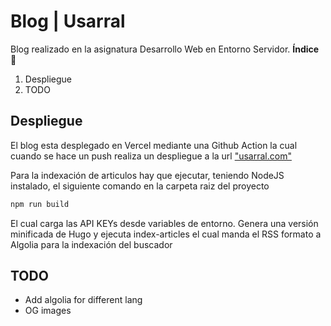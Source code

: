 # Blog | Usarral

Blog realizado en la asignatura Desarrollo Web en Entorno Servidor.
**Índice** :scroll:  

1. Despliegue
2. TODO

## Despliegue

El blog esta desplegado en Vercel mediante una Github Action la cual cuando se hace un push realiza un despliegue a la url ["usarral.com"](https://usarral.com)

Para la indexación de articulos hay que ejecutar, teniendo NodeJS instalado, el siguiente comando en la carpeta raiz del proyecto

````sh
npm run build
````

El cual carga las API KEYs desde variables de entorno. Genera una versión minificada de Hugo y ejecuta index-articles el cual manda el RSS formato a Algolia para la indexación del buscador

## TODO

* Add algolia for different lang
* OG images
